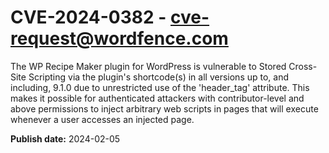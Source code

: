 # CVE-2024-0382 - cve-request@wordfence.com

The WP Recipe Maker plugin for WordPress is vulnerable to Stored Cross-Site Scripting via the plugin's shortcode(s) in all versions up to, and including, 9.1.0 due to unrestricted use of the 'header_tag' attribute. This makes it possible for authenticated attackers with contributor-level and above permissions to inject arbitrary web scripts in pages that will execute whenever a user accesses an injected page.

**Publish date:** 2024-02-05
